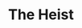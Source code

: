 ---
posted: true
guid: "5ED3782C-BA50-4F22-A3A7-6F42AC332DDC"
title: "The Heist"
description: "A thrilling episode on the OlympusDAO hack and the two options for hacking in web3. Discover the pros and cons of white hat hacking and the new responsible disclosure in the world of cryptocurrencies."
pubDate: "Tue, 22 Nov 2022 18:00:00 -0500"
itunes-explicit: "no"
itunes-episode: 51
itunes-episodeType: full

# More info
youtube-full: https://youtu.be/wbJzPuW_-CE
discussion: https://twitter.com/fulldecent/status/1595204554718601218

# Timeline
timeline:
  - seconds: 0
    title: Intro
  - seconds: 42
    title: OlympusDAO hack
  - seconds: 97
    title: Two options for hacking
  - seconds: 149
    title: If you hack then you decide whether to return
  - seconds: 187
    title: Should you "responsibly disclose"?
  - seconds: 925
    title: Etherscan needs better source code view
  - seconds: 962
    title: I support Tor
  - seconds: 1023
    title: Tracing shell games of stolen tokens


# File information
enclosure-url: "https://media.phor.net/csh/2022-11-22-episode-51.m4a"
enclosure-length: 25661695
enclosure-type: "audio/x-m4a"
itunes-duration: 1211

# CSH information
badges: []
---